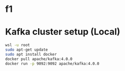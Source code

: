 # f1


# Kafka cluster setup (Local)

```bash
wsl -u root
sudo apt-get update
sudo apt install docker
docker pull apache/kafka:4.0.0
docker run -p 9092:9092 apache/kafka:4.0.0
```